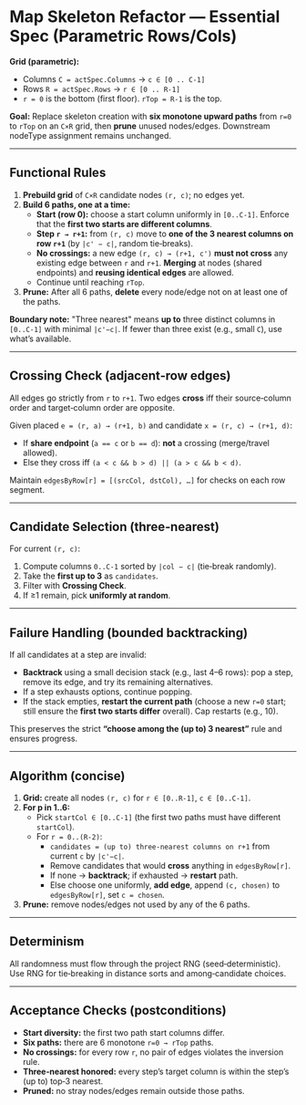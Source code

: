 # Map Skeleton Refactor — Essential Spec (Parametric Rows/Cols)

**Grid (parametric):**
- Columns `C = actSpec.Columns` → `c ∈ [0 .. C-1]`
- Rows `R = actSpec.Rows` → `r ∈ [0 .. R-1]`
- `r = 0` is the bottom (first floor). `rTop = R-1` is the top.

**Goal:** Replace skeleton creation with **six monotone upward paths** from `r=0` to `rTop` on an `C×R` grid, then **prune** unused nodes/edges. Downstream nodeType assignment remains unchanged.

---

## Functional Rules
1. **Prebuild grid** of `C×R` candidate nodes `(r, c)`; no edges yet.
2. **Build 6 paths, one at a time:**
   - **Start (row 0):** choose a start column uniformly in `[0..C-1]`. Enforce that the **first two starts are different columns**.
   - **Step `r → r+1`:** from `(r, c)` move to **one of the 3 nearest columns on row `r+1`** (by `|c' − c|`, random tie‑breaks).
   - **No crossings:** a new edge `(r, c) → (r+1, c')` **must not cross** any existing edge between `r` and `r+1`. **Merging** at nodes (shared endpoints) and **reusing identical edges** are allowed.
   - Continue until reaching `rTop`.
3. **Prune:** After all 6 paths, **delete** every node/edge not on at least one of the paths.

**Boundary note:** "Three nearest" means **up to** three distinct columns in `[0..C-1]` with minimal `|c'−c|`. If fewer than three exist (e.g., small `C`), use what’s available.

---

## Crossing Check (adjacent‑row edges)
All edges go strictly from `r` to `r+1`. Two edges **cross** iff their source‑column order and target‑column order are opposite.

Given placed `e = (r, a) → (r+1, b)` and candidate `x = (r, c) → (r+1, d)`:
- If **share endpoint** (`a == c` or `b == d`): **not** a crossing (merge/travel allowed).
- Else they cross iff `(a < c && b > d) || (a > c && b < d)`.

Maintain `edgesByRow[r] = [(srcCol, dstCol), …]` for checks on each row segment.

---

## Candidate Selection (three‑nearest)
For current `(r, c)`:
1. Compute columns `0..C-1` sorted by `|col − c|` (tie‑break randomly).
2. Take the **first up to 3** as `candidates`.
3. Filter with **Crossing Check**.
4. If ≥1 remain, pick **uniformly at random**.

---

## Failure Handling (bounded backtracking)
If all candidates at a step are invalid:
- **Backtrack** using a small decision stack (e.g., last 4–6 rows): pop a step, remove its edge, and try its remaining alternatives.
- If a step exhausts options, continue popping.
- If the stack empties, **restart the current path** (choose a new `r=0` start; still ensure the **first two starts differ** overall). Cap restarts (e.g., 10).

This preserves the strict **“choose among the (up to) 3 nearest”** rule and ensures progress.

---

## Algorithm (concise)
1) **Grid:** create all nodes `(r, c)` for `r ∈ [0..R-1]`, `c ∈ [0..C-1]`.
2) **For p in 1..6:**
   - Pick `startCol ∈ [0..C-1]` (the first two paths must have different `startCol`).
   - For `r = 0..(R-2)`:
     - `candidates = (up to) three‑nearest columns on r+1` from current `c` by `|c'−c|`.
     - Remove candidates that would **cross** anything in `edgesByRow[r]`.
     - If none → **backtrack**; if exhausted → **restart** path.
     - Else choose one uniformly, **add edge**, append `(c, chosen)` to `edgesByRow[r]`, set `c = chosen`.
3) **Prune:** remove nodes/edges not used by any of the 6 paths.

---

## Determinism
All randomness must flow through the project RNG (seed‑deterministic). Use RNG for tie‑breaking in distance sorts and among‑candidate choices.

---

## Acceptance Checks (postconditions)
- **Start diversity:** the first two path start columns differ.
- **Six paths:** there are 6 monotone `r=0 → rTop` paths.
- **No crossings:** for every row `r`, no pair of edges violates the inversion rule.
- **Three‑nearest honored:** every step’s target column is within the step’s (up to) top‑3 nearest.
- **Pruned:** no stray nodes/edges remain outside those paths.

